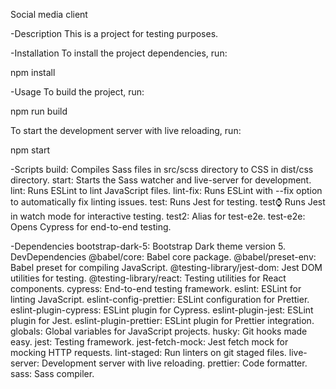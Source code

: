 Social media client

-Description
This is a project for testing purposes.

-Installation
To install the project dependencies, run:

npm install

-Usage
To build the project, run:

npm run build

To start the development server with live reloading, run:

npm start

-Scripts
build: Compiles Sass files in src/scss directory to CSS in dist/css directory.
start: Starts the Sass watcher and live-server for development.
lint: Runs ESLint to lint JavaScript files.
lint-fix: Runs ESLint with --fix option to automatically fix linting issues.
test: Runs Jest for testing.
test:watch: Runs Jest in watch mode for interactive testing.
test2: Alias for test-e2e.
test-e2e: Opens Cypress for end-to-end testing.

-Dependencies
bootstrap-dark-5: Bootstrap Dark theme version 5.
DevDependencies
@babel/core: Babel core package.
@babel/preset-env: Babel preset for compiling JavaScript.
@testing-library/jest-dom: Jest DOM utilities for testing.
@testing-library/react: Testing utilities for React components.
cypress: End-to-end testing framework.
eslint: ESLint for linting JavaScript.
eslint-config-prettier: ESLint configuration for Prettier.
eslint-plugin-cypress: ESLint plugin for Cypress.
eslint-plugin-jest: ESLint plugin for Jest.
eslint-plugin-prettier: ESLint plugin for Prettier integration.
globals: Global variables for JavaScript projects.
husky: Git hooks made easy.
jest: Testing framework.
jest-fetch-mock: Jest fetch mock for mocking HTTP requests.
lint-staged: Run linters on git staged files.
live-server: Development server with live reloading.
prettier: Code formatter.
sass: Sass compiler.
